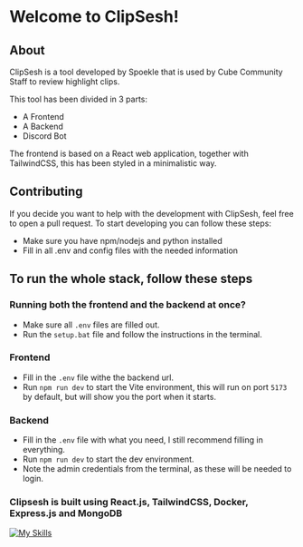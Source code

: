 # Welcome to ClipSesh!

## About
ClipSesh is a tool developed by Spoekle that is used by Cube Community Staff to review highlight clips.

This tool has been divided in 3 parts:
- A Frontend
- A Backend
- Discord Bot

The frontend is based on a React web application, together with TailwindCSS, this has been styled in a minimalistic way.

## Contributing
If you decide you want to help with the development with ClipSesh, feel free to open a pull request. To start developing you can follow these steps:
- Make sure you have npm/nodejs and python installed
- Fill in all .env and config files with the needed information
  
## To run the whole stack, follow these steps
### Running both the frontend and the backend at once?
- Make sure all `.env` files are filled out.
- Run the `setup.bat` file and follow the instructions in the terminal.
### Frontend
- Fill in the `.env` file withe the backend url.
- Run `npm run dev` to start the Vite environment, this will run on port `5173` by default, but will show you the port when it starts.

### Backend
- Fill in the `.env` file with what you need, I still recommend filling in everything.
- Run `npm run dev` to start the dev environment.
- Note the admin credentials from the terminal, as these will be needed to login.

### Clipsesh is built using React.js, TailwindCSS, Docker, Express.js and MongoDB
[![My Skills](https://skillicons.dev/icons?i=react,tailwind,docker,express,mongodb,typescript,javascript,python)](https://clipsesh.cube.community)

